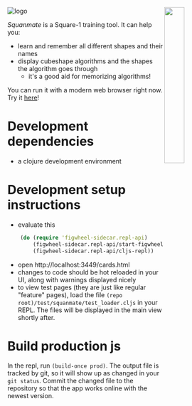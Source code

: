 <img align="right"
     width="30%"
     src="https://rawgit.com/sp3ctum/squanmate/master/resources/readme/shape-visualizer.png">

![logo][logolink]

*Squanmate* is a Square-1 training tool. It can help you:

* learn and remember all different shapes and their names
* display cubeshape algorithms and the shapes the algorithm goes through
  * it's a good aid for memorizing algorithms!

You can run it with a modern web browser right now.
Try it [here][applink]!

# Development dependencies
- a clojure development environment

# Development setup instructions
- evaluate this

```clojure
    (do (require 'figwheel-sidecar.repl-api)
        (figwheel-sidecar.repl-api/start-figwheel!)
        (figwheel-sidecar.repl-api/cljs-repl))
```

- open http://localhost:3449/cards.html
- changes to code should be hot reloaded in your UI, along with warnings displayed nicely
- to view test pages (they are just like regular "feature" pages), load the file
  `(repo root)/test/squanmate/test_loader.cljs` in your REPL. The files will be
  displayed in the main view shortly after.

# Build production js
In the repl, run `(build-once prod)`. The output file is tracked by git, so it
will show up as changed in your `git status`. Commit the changed file to the
repository so that the app works online with the newest version.

[logolink]: https://rawgit.com/sp3ctum/squanmate/master/resources/readme/logo.png
[applink]: https://rawgit.com/sp3ctum/squanmate/master/resources/public/
